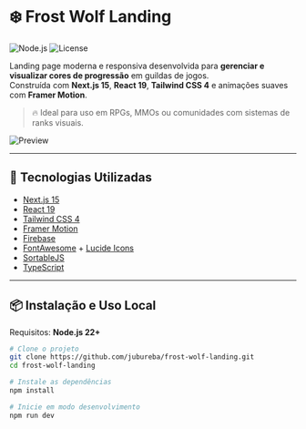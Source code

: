 # ❄️ Frost Wolf Landing

![Node.js](https://img.shields.io/badge/node-22.x-blue.svg)
![License](https://img.shields.io/badge/license-MIT-green.svg)

Landing page moderna e responsiva desenvolvida para **gerenciar e visualizar cores de progressão** em guildas de jogos.  
Construída com **Next.js 15**, **React 19**, **Tailwind CSS 4** e animações suaves com **Framer Motion**.

> 🔥 Ideal para uso em RPGs, MMOs ou comunidades com sistemas de ranks visuais.

![Preview](https://github.com/user-attachments/assets/68c74353-ea45-4cfd-94e1-b5b0bf9ca328)

---

## 🚀 Tecnologias Utilizadas

- [Next.js 15](https://nextjs.org/)
- [React 19](https://react.dev/)
- [Tailwind CSS 4](https://tailwindcss.com/)
- [Framer Motion](https://www.framer.com/motion/)
- [Firebase](https://firebase.google.com/)
- [FontAwesome](https://fontawesome.com/) + [Lucide Icons](https://lucide.dev/)
- [SortableJS](https://github.com/SortableJS/Sortable)
- [TypeScript](https://www.typescriptlang.org/)

---

## 📦 Instalação e Uso Local

Requisitos: **Node.js 22+**

```bash
# Clone o projeto
git clone https://github.com/jubureba/frost-wolf-landing.git
cd frost-wolf-landing

# Instale as dependências
npm install

# Inicie em modo desenvolvimento
npm run dev
